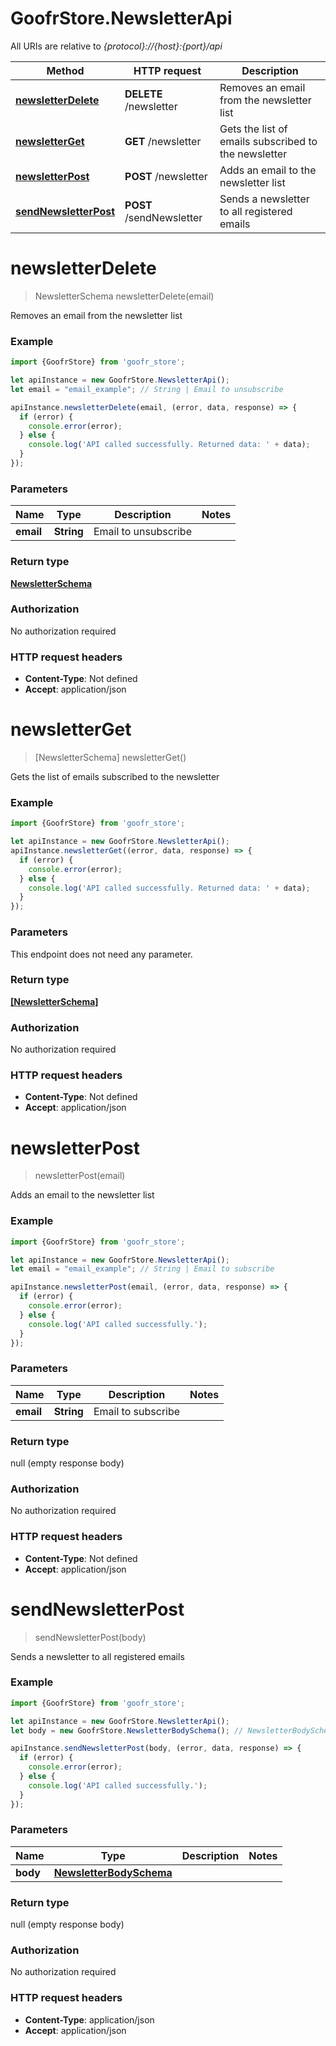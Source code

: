 # GoofrStore.NewsletterApi

All URIs are relative to *{protocol}://{host}:{port}/api*

Method | HTTP request | Description
------------- | ------------- | -------------
[**newsletterDelete**](NewsletterApi.md#newsletterDelete) | **DELETE** /newsletter | Removes an email from the newsletter list
[**newsletterGet**](NewsletterApi.md#newsletterGet) | **GET** /newsletter | Gets the list of emails subscribed to the newsletter
[**newsletterPost**](NewsletterApi.md#newsletterPost) | **POST** /newsletter | Adds an email to the newsletter list
[**sendNewsletterPost**](NewsletterApi.md#sendNewsletterPost) | **POST** /sendNewsletter | Sends a newsletter to all registered emails

<a name="newsletterDelete"></a>
# **newsletterDelete**
> NewsletterSchema newsletterDelete(email)

Removes an email from the newsletter list

### Example
```javascript
import {GoofrStore} from 'goofr_store';

let apiInstance = new GoofrStore.NewsletterApi();
let email = "email_example"; // String | Email to unsubscribe

apiInstance.newsletterDelete(email, (error, data, response) => {
  if (error) {
    console.error(error);
  } else {
    console.log('API called successfully. Returned data: ' + data);
  }
});
```

### Parameters

Name | Type | Description  | Notes
------------- | ------------- | ------------- | -------------
 **email** | **String**| Email to unsubscribe | 

### Return type

[**NewsletterSchema**](NewsletterSchema.md)

### Authorization

No authorization required

### HTTP request headers

 - **Content-Type**: Not defined
 - **Accept**: application/json

<a name="newsletterGet"></a>
# **newsletterGet**
> [NewsletterSchema] newsletterGet()

Gets the list of emails subscribed to the newsletter

### Example
```javascript
import {GoofrStore} from 'goofr_store';

let apiInstance = new GoofrStore.NewsletterApi();
apiInstance.newsletterGet((error, data, response) => {
  if (error) {
    console.error(error);
  } else {
    console.log('API called successfully. Returned data: ' + data);
  }
});
```

### Parameters
This endpoint does not need any parameter.

### Return type

[**[NewsletterSchema]**](NewsletterSchema.md)

### Authorization

No authorization required

### HTTP request headers

 - **Content-Type**: Not defined
 - **Accept**: application/json

<a name="newsletterPost"></a>
# **newsletterPost**
> newsletterPost(email)

Adds an email to the newsletter list

### Example
```javascript
import {GoofrStore} from 'goofr_store';

let apiInstance = new GoofrStore.NewsletterApi();
let email = "email_example"; // String | Email to subscribe

apiInstance.newsletterPost(email, (error, data, response) => {
  if (error) {
    console.error(error);
  } else {
    console.log('API called successfully.');
  }
});
```

### Parameters

Name | Type | Description  | Notes
------------- | ------------- | ------------- | -------------
 **email** | **String**| Email to subscribe | 

### Return type

null (empty response body)

### Authorization

No authorization required

### HTTP request headers

 - **Content-Type**: Not defined
 - **Accept**: application/json

<a name="sendNewsletterPost"></a>
# **sendNewsletterPost**
> sendNewsletterPost(body)

Sends a newsletter to all registered emails

### Example
```javascript
import {GoofrStore} from 'goofr_store';

let apiInstance = new GoofrStore.NewsletterApi();
let body = new GoofrStore.NewsletterBodySchema(); // NewsletterBodySchema | 

apiInstance.sendNewsletterPost(body, (error, data, response) => {
  if (error) {
    console.error(error);
  } else {
    console.log('API called successfully.');
  }
});
```

### Parameters

Name | Type | Description  | Notes
------------- | ------------- | ------------- | -------------
 **body** | [**NewsletterBodySchema**](NewsletterBodySchema.md)|  | 

### Return type

null (empty response body)

### Authorization

No authorization required

### HTTP request headers

 - **Content-Type**: application/json
 - **Accept**: application/json


